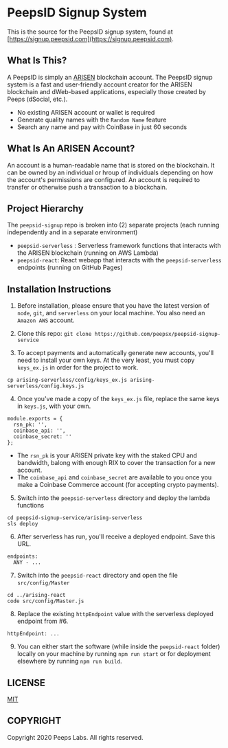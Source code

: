 # PeepsID Signup System
This is the source for the PeepsID signup system, found at [https://signup.peepsid.com](https://signup.peepsid.com).

## What Is This?
A PeepsID is simply an [ARISEN](https://arisen.network) blockchain account. The PeepsID signup system is a fast and user-friendly account creator for the ARISEN blockchain and dWeb-based applications, especially those created by Peeps (dSocial, etc.).

- No existing ARISEN account or wallet is required
- Generate quality names with the `Random Name` feature
- Search any name and pay with CoinBase in just 60 seconds

## What Is An ARISEN Account?
An account is a human-readable name that is stored on the blockchain. It can be owned by an individual or hroup of individuals depending on how the account's permissions are configured. An account is required to transfer or otherwise push a transaction to a blockchain.

## Project Hierarchy
The `peepsid-signup` repo is broken into (2) separate projects (each running independently and in a separate environment)
- `peepsid-serverless` : Serverless framework functions that interacts with the ARISEN blockchain (running on AWS Lambda)
- `peepsid-react`: React webapp that interacts with the `peepsid-serverless` endpoints (running on GitHub Pages)

## Installation Instructions
1. Before installation, please ensure that you have the latest version of `node`, `git`, and `serverless` on your local machine. You also need an `Amazon AWS` account.

2. Clone this repo:
`git clone https://github.com/peepsx/peepsid-signup-service`

3. To accept payments and automatically generate new accounts, you'll need to install your own keys. At the very least, you must copy `keys_ex.js` in order for the project to work.

```
cp arising-serverless/config/keys_ex.js arising-serverless/config.keys.js
```

4. Once you've made a copy of the `keys_ex.js` file, replace the same keys in `keys.js`, with your own.
```
module.exports = {
  rsn_pk: '',
  coinbase_api: '',
  coinbase_secret: ''
};
```

- The `rsn_pk` is your ARISEN private key with the staked CPU and bandwidth, balong with enough RIX to cover the transaction for a new account.
- The `coinbase_api` and `coinbase_secret` are available to you once you make a Coinbase Commerce account (for accepting crypto payments).

5. Switch into the `peepsid-serverless` directory and deploy the lambda functions
```
cd peepsid-signup-service/arising-serverless
sls deploy
```

6. After serverless has run, you'll receive a deployed endpoint. Save this URL.

```
endpoints:
  ANY - ...
```

7. Switch into the `peepsid-react` directory and open the file `src/config/Master`
```
cd ../arising-react
code src/config/Master.js
```

8. Replace the existing `httpEndpoint` value with the serverless deployed endpoint from #6.
```
httpEndpoint: ...
``` 

9. You can either start the software (while inside the `peepsid-react` folder) locally on your machine by running `npm run start` or for deployment elsewhere by running `npm run build`. 


## LICENSE
[MIT](LICENSE.md)

## COPYRIGHT
Copyright 2020 Peeps Labs. All rights reserved.
